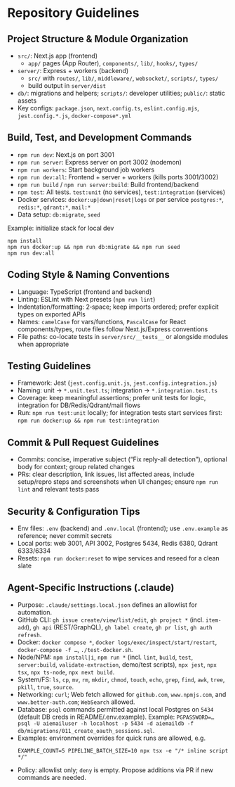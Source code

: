 # Repository Guidelines

## Project Structure & Module Organization
- `src/`: Next.js app (frontend)
  - `app/` pages (App Router), `components/`, `lib/`, `hooks/`, `types/`
- `server/`: Express + workers (backend)
  - `src/` with `routes/`, `lib/`, `middleware/`, `websocket/`, `scripts/`, `types/`
  - build output in `server/dist`
- `db/`: migrations and helpers; `scripts/`: developer utilities; `public/`: static assets
- Key configs: `package.json`, `next.config.ts`, `eslint.config.mjs`, `jest.config.*.js`, `docker-compose*.yml`

## Build, Test, and Development Commands
- `npm run dev`: Next.js on port 3001
- `npm run server`: Express server on port 3002 (nodemon)
- `npm run workers`: Start background job workers
- `npm run dev:all`: Frontend + server + workers (kills ports 3001/3002)
- `npm run build` / `npm run server:build`: Build frontend/backend
- `npm test`: All tests. `test:unit` (no services), `test:integration` (services)
- Docker services: `docker:up|down|reset|logs` or per service `postgres:*`, `redis:*`, `qdrant:*`, `mail:*`
- Data setup: `db:migrate`, `seed`

Example: initialize stack for local dev
```
npm install
npm run docker:up && npm run db:migrate && npm run seed
npm run dev:all
```

## Coding Style & Naming Conventions
- Language: TypeScript (frontend and backend)
- Linting: ESLint with Next presets (`npm run lint`)
- Indentation/formatting: 2‑space; keep imports ordered; prefer explicit types on exported APIs
- Names: `camelCase` for vars/functions, `PascalCase` for React components/types, route files follow Next.js/Express conventions
- File paths: co-locate tests in `server/src/__tests__` or alongside modules when appropriate

## Testing Guidelines
- Framework: Jest (`jest.config.unit.js`, `jest.config.integration.js`)
- Naming: unit → `*.unit.test.ts`; integration → `*.integration.test.ts`
- Coverage: keep meaningful assertions; prefer unit tests for logic, integration for DB/Redis/Qdrant/mail flows
- Run: `npm run test:unit` locally; for integration tests start services first: `npm run docker:up && npm run test:integration`

## Commit & Pull Request Guidelines
- Commits: concise, imperative subject (“Fix reply-all detection”), optional body for context; group related changes
- PRs: clear description, link issues, list affected areas, include setup/repro steps and screenshots when UI changes; ensure `npm run lint` and relevant tests pass

## Security & Configuration Tips
- Env files: `.env` (backend) and `.env.local` (frontend); use `.env.example` as reference; never commit secrets
- Local ports: web 3001, API 3002, Postgres 5434, Redis 6380, Qdrant 6333/6334
- Resets: `npm run docker:reset` to wipe services and reseed for a clean slate

## Agent-Specific Instructions (.claude)
- Purpose: `.claude/settings.local.json` defines an allowlist for automation.
- GitHub CLI: `gh issue create/view/list/edit`, `gh project *` (incl. `item-add`), `gh api` (REST/GraphQL), `gh label create`, `gh pr list`, `gh auth refresh`.
- Docker: `docker compose *`, `docker logs/exec/inspect/start/restart`, `docker-compose -f …`, `./test-docker.sh`.
- Node/NPM: `npm install|i`, `npm run *` (incl. `lint`, `build`, `test`, `server:build`, `validate-extraction`, demo/test scripts), `npx jest`, `npx tsx`, `npx ts-node`, `npx next build`.
- System/FS: `ls`, `cp`, `mv`, `rm`, `mkdir`, `chmod`, `touch`, `echo`, `grep`, `find`, `awk`, `tree`, `pkill`, `true`, `source`.
- Networking: `curl`; Web fetch allowed for `github.com`, `www.npmjs.com`, and `www.better-auth.com`; `WebSearch` allowed.
- Database: `psql` commands permitted against local Postgres on `5434` (default DB creds in README/.env.example). Example: `PGPASSWORD=… psql -U aiemailuser -h localhost -p 5434 -d aiemaildb -f db/migrations/011_create_oauth_sessions.sql`.
- Examples: environment overrides for quick runs are allowed, e.g.
  ````
  EXAMPLE_COUNT=5 PIPELINE_BATCH_SIZE=10 npx tsx -e "/* inline script */"
  ````
- Policy: allowlist only; `deny` is empty. Propose additions via PR if new commands are needed.
